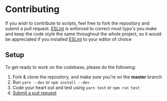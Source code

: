 # Contributing

If you wish to contribute to scripts, feel free to fork the repository and submit a pull request.
[ESLint](https://eslint.org/) is enforced to correct most typo's you make and keep the code style the same throughout the whole project, so it would be appreciated if you installed [ESLint](https://eslint.org/) to your editor of choice

## Setup
To get ready to work on the codebase, please do the following:

1. Fork & clone the repository, and make sure you're on the **master** branch
2. Run `yarn --dev` or `npm install --dev`
4. Code your heart out and test using `yarn test` or `npm run test`
6. [Submit a pull request](https://github.com/Wessel/scripts/compare)
